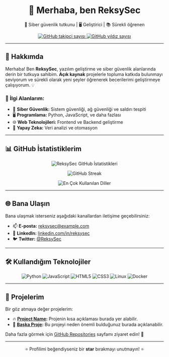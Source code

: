 <h1 align="center">👋 Merhaba, ben ReksySec</h1>
<p align="center">
    🌟 Siber güvenlik tutkunu | 🖥️ Geliştirici | 📚 Sürekli öğrenen
</p>

<p align="center">
    <a href="https://github.com/ReksySec?tab=followers">
        <img src="https://img.shields.io/github/followers/ReksySec?style=social" alt="GitHub takipçi sayısı" />
    </a>
    <a href="https://github.com/ReksySec?tab=repositories">
        <img src="https://img.shields.io/github/stars/ReksySec?style=social" alt="GitHub yıldız sayısı" />
    </a>
</p>

---

## 🚀 Hakkımda
Merhaba! Ben **ReksySec**, yazılım geliştirme ve siber güvenlik alanlarında derin bir tutkuya sahibim. **Açık kaynak** projelerle topluma katkıda bulunmayı seviyorum ve sürekli olarak yeni şeyler öğrenerek becerilerimi geliştirmeye çalışıyorum. 💡

### 🌟 İlgi Alanlarım:
- 🔐 **Siber Güvenlik:** Sistem güvenliği, ağ güvenliği ve saldırı tespiti
- 🖥️ **Programlama:** Python, JavaScript, ve daha fazlası
- 🌐 **Web Teknolojileri:** Frontend ve Backend geliştirme
- 🤖 **Yapay Zeka:** Veri analizi ve otomasyon

---

## 📊 GitHub İstatistiklerim
<p align="center">
    <img src="https://github-readme-stats.vercel.app/api?username=ReksySec&show_icons=true&theme=radical" alt="ReksySec GitHub İstatistikleri" />
</p>
<p align="center">
    <img src="https://github-readme-streak-stats.herokuapp.com/?user=ReksySec&theme=radical" alt="GitHub Streak" />
</p>
<p align="center">
    <img src="https://github-readme-stats.vercel.app/api/top-langs/?username=ReksySec&layout=compact&theme=radical" alt="En Çok Kullanılan Diller" />
</p>

---

## 🌐 Bana Ulaşın
Bana ulaşmak isterseniz aşağıdaki kanallardan iletişime geçebilirsiniz:

- 📫 **E-posta:** [reksysec@example.com](mailto:reksysec@example.com)
- 💼 **LinkedIn:** [linkedin.com/in/reksysec](https://linkedin.com/in/reksysec)
- 🐦 **Twitter:** [@ReksySec](https://twitter.com/ReksySec)

---

## 🛠️ Kullandığım Teknolojiler
<p align="center">
    <img src="https://img.shields.io/badge/-Python-3776AB?logo=python&logoColor=white&style=for-the-badge" alt="Python" />
    <img src="https://img.shields.io/badge/-JavaScript-F7DF1E?logo=javascript&logoColor=black&style=for-the-badge" alt="JavaScript" />
    <img src="https://img.shields.io/badge/-HTML5-E34F26?logo=html5&logoColor=white&style=for-the-badge" alt="HTML5" />
    <img src="https://img.shields.io/badge/-CSS3-1572B6?logo=css3&logoColor=white&style=for-the-badge" alt="CSS3" />
    <img src="https://img.shields.io/badge/-Linux-FCC624?logo=linux&logoColor=black&style=for-the-badge" alt="Linux" />
    <img src="https://img.shields.io/badge/-Docker-2496ED?logo=docker&logoColor=white&style=for-the-badge" alt="Docker" />
</p>

---

## 📂 Projelerim
Bir göz atmaya değer projelerim:

- 🔥 **[Project Name](https://github.com/ReksySec/Project-Name):** Projenin kısa açıklaması burada yer alabilir.
- 🌟 **[Başka Proje](https://github.com/ReksySec/Baska-Proje):** Bu projeyi neden önemli bulduğunuz burada açıklanabilir.

Daha fazla görmek için [GitHub Repositories](https://github.com/ReksySec?tab=repositories) sayfamı ziyaret edin! 🎯

---

<p align="center">
    ⭐️ Profilimi beğendiyseniz bir <strong>star</strong> bırakmayı unutmayın! ⭐️
</p>

